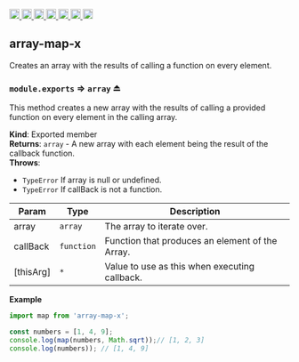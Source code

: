 <a
  href="https://travis-ci.org/Xotic750/array-map-x"
  title="Travis status">
<img
  src="https://travis-ci.org/Xotic750/array-map-x.svg?branch=master"
  alt="Travis status" height="18">
</a>
<a
  href="https://david-dm.org/Xotic750/array-map-x"
  title="Dependency status">
<img src="https://david-dm.org/Xotic750/array-map-x/status.svg"
  alt="Dependency status" height="18"/>
</a>
<a
  href="https://david-dm.org/Xotic750/array-map-x?type=dev"
  title="devDependency status">
<img src="https://david-dm.org/Xotic750/array-map-x/dev-status.svg"
  alt="devDependency status" height="18"/>
</a>
<a
  href="https://badge.fury.io/js/array-map-x"
  title="npm version">
<img src="https://badge.fury.io/js/array-map-x.svg"
  alt="npm version" height="18">
</a>
<a
  href="https://www.jsdelivr.com/package/npm/array-map-x"
  title="jsDelivr hits">
<img src="https://data.jsdelivr.com/v1/package/npm/array-map-x/badge?style=rounded"
  alt="jsDelivr hits" height="18">
</a>
<a
  href="https://bettercodehub.com/results/Xotic750/array-map-x"
  title="bettercodehub score">
<img src="https://bettercodehub.com/edge/badge/Xotic750/array-map-x?branch=master"
  alt="bettercodehub score" height="18">
</a>
<a
  href="https://coveralls.io/github/Xotic750/array-map-x?branch=master"
  title="Coverage Status">
<img src="https://coveralls.io/repos/github/Xotic750/array-map-x/badge.svg?branch=master"
  alt="Coverage Status" height="18">
</a>

<a name="module_array-map-x"></a>

## array-map-x

Creates an array with the results of calling a function on every element.

<a name="exp_module_array-map-x--module.exports"></a>

### `module.exports` ⇒ <code>array</code> ⏏

This method creates a new array with the results of calling a provided
function on every element in the calling array.

**Kind**: Exported member  
**Returns**: <code>array</code> - A new array with each element being the result of the
callback function.  
**Throws**:

- <code>TypeError</code> If array is null or undefined.
- <code>TypeError</code> If callBack is not a function.

| Param     | Type                  | Description                                     |
| --------- | --------------------- | ----------------------------------------------- |
| array     | <code>array</code>    | The array to iterate over.                      |
| callBack  | <code>function</code> | Function that produces an element of the Array. |
| [thisArg] | <code>\*</code>       | Value to use as this when executing callback.   |

**Example**

```js
import map from 'array-map-x';

const numbers = [1, 4, 9];
console.log(map(numbers, Math.sqrt));// [1, 2, 3]
console.log(numbers)); // [1, 4, 9]
```
